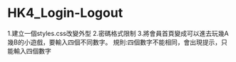 # HK4_Login-Logout

1.建立一個styles.css改變外型
2.密碼格式限制
3.將會員首頁變成可以進去玩幾A幾B的小遊戲，要輸入四個不同數字。
	規則:四個數字不能相同，會出現提示，只能輸入四個數字